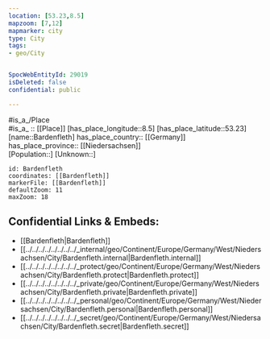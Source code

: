 ```yaml
---
location: [53.23,8.5] 
mapzoom: [7,12] 
mapmarker: city 
type: City
tags:
- geo/City


SpocWebEntityId: 29019
isDeleted: false
confidential: public

---
```

#is_a_/Place  
#is_a_ :: [[Place]] 
[has_place_longitude::8.5] 
[has_place_latitude::53.23] 
[name::Bardenfleth] 
has_place_country:: [[Germany]]  
has_place_province:: [[Niedersachsen]]  
[Population::] 
[Unknown::] 


```leaflet
id: Bardenfleth
coordinates: [[Bardenfleth]] 
markerFile: [[Bardenfleth]] 
defaultZoom: 11 
maxZoom: 18
```


## Confidential Links & Embeds: 
- [[Bardenfleth|Bardenfleth]]  
- [[../../../../../../../../_internal/geo/Continent/Europe/Germany/West/Niedersachsen/City/Bardenfleth.internal|Bardenfleth.internal]] 
- [[../../../../../../../../_protect/geo/Continent/Europe/Germany/West/Niedersachsen/City/Bardenfleth.protect|Bardenfleth.protect]] 
- [[../../../../../../../../_private/geo/Continent/Europe/Germany/West/Niedersachsen/City/Bardenfleth.private|Bardenfleth.private]] 
- [[../../../../../../../../_personal/geo/Continent/Europe/Germany/West/Niedersachsen/City/Bardenfleth.personal|Bardenfleth.personal]] 
- [[../../../../../../../../_secret/geo/Continent/Europe/Germany/West/Niedersachsen/City/Bardenfleth.secret|Bardenfleth.secret]] 
